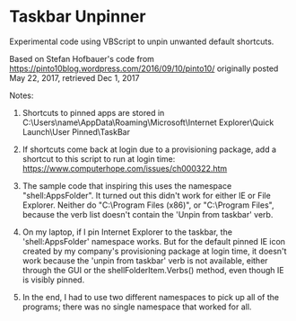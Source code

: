 # Taskbar Unpinner

Experimental code using VBScript to unpin unwanted default shortcuts.

Based on Stefan Hofbauer's code from https://pinto10blog.wordpress.com/2016/09/10/pinto10/
originally posted May 22, 2017, retrieved Dec 1, 2017

Notes:

1.  Shortcuts to pinned apps are stored in 
    C:\Users\name\AppData\Roaming\Microsoft\Internet Explorer\Quick Launch\User Pinned\TaskBar

2.  If shortcuts come back at login due to a provisioning package, add a shortcut to this script to run
    at login time:  https://www.computerhope.com/issues/ch000322.htm

3.  The sample code that inspiring this uses the namespace "shell:AppsFolder".  It turned out this didn't work 
	for either IE or File Explorer.  Neither do "C:\Program Files (x86)", or "C:\Program Files", because the verb
	list doesn't contain the 'Unpin from taskbar' verb.
	
4.  On my laptop, if I pin Internet Explorer to the taskbar, the 'shell:AppsFolder' namespace works.
    But for the default pinned IE icon created by my company's provisioning package at login time, it doesn't work
    because the 'unpin from taskbar' verb is not available, either through the GUI or the shellFolderItem.Verbs() 
	method, even though IE is visibly pinned.

5.  In the end, I had to use two different namespaces to pick up all of the programs; there was no
	single namespace that worked for all.

